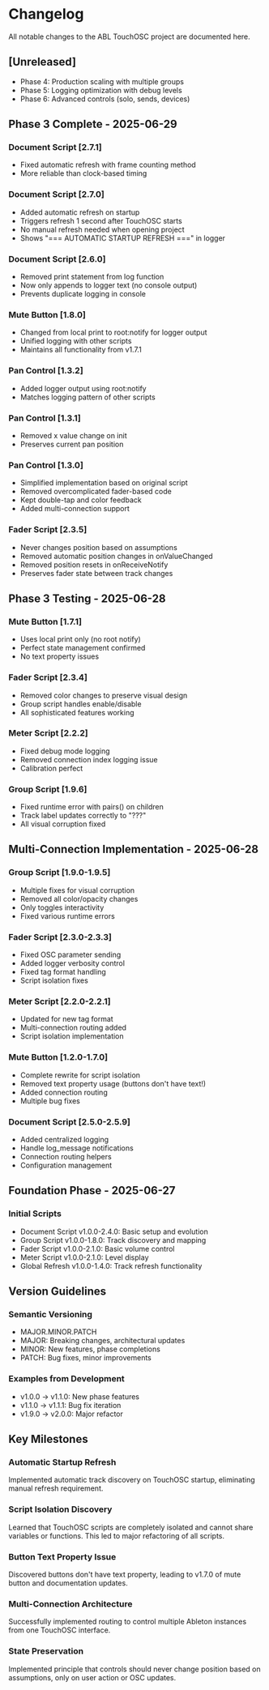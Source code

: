 # Changelog

All notable changes to the ABL TouchOSC project are documented here.

## [Unreleased]
- Phase 4: Production scaling with multiple groups
- Phase 5: Logging optimization with debug levels
- Phase 6: Advanced controls (solo, sends, devices)

## Phase 3 Complete - 2025-06-29

### Document Script [2.7.1]
- Fixed automatic refresh with frame counting method
- More reliable than clock-based timing

### Document Script [2.7.0]
- Added automatic refresh on startup
- Triggers refresh 1 second after TouchOSC starts
- No manual refresh needed when opening project
- Shows "=== AUTOMATIC STARTUP REFRESH ===" in logger

### Document Script [2.6.0]
- Removed print statement from log function
- Now only appends to logger text (no console output)
- Prevents duplicate logging in console

### Mute Button [1.8.0]
- Changed from local print to root:notify for logger output
- Unified logging with other scripts
- Maintains all functionality from v1.7.1

### Pan Control [1.3.2]
- Added logger output using root:notify
- Matches logging pattern of other scripts

### Pan Control [1.3.1]
- Removed x value change on init
- Preserves current pan position

### Pan Control [1.3.0]
- Simplified implementation based on original script
- Removed overcomplicated fader-based code
- Kept double-tap and color feedback
- Added multi-connection support

### Fader Script [2.3.5]
- Never changes position based on assumptions
- Removed automatic position changes in onValueChanged
- Removed position resets in onReceiveNotify
- Preserves fader state between track changes

## Phase 3 Testing - 2025-06-28

### Mute Button [1.7.1]
- Uses local print only (no root notify)
- Perfect state management confirmed
- No text property issues

### Fader Script [2.3.4]
- Removed color changes to preserve visual design
- Group script handles enable/disable
- All sophisticated features working

### Meter Script [2.2.2]
- Fixed debug mode logging
- Removed connection index logging issue
- Calibration perfect

### Group Script [1.9.6]
- Fixed runtime error with pairs() on children
- Track label updates correctly to "???"
- All visual corruption fixed

## Multi-Connection Implementation - 2025-06-28

### Group Script [1.9.0-1.9.5]
- Multiple fixes for visual corruption
- Removed all color/opacity changes
- Only toggles interactivity
- Fixed various runtime errors

### Fader Script [2.3.0-2.3.3]
- Fixed OSC parameter sending
- Added logger verbosity control
- Fixed tag format handling
- Script isolation fixes

### Meter Script [2.2.0-2.2.1]
- Updated for new tag format
- Multi-connection routing added
- Script isolation implementation

### Mute Button [1.2.0-1.7.0]
- Complete rewrite for script isolation
- Removed text property usage (buttons don't have text!)
- Added connection routing
- Multiple bug fixes

### Document Script [2.5.0-2.5.9]
- Added centralized logging
- Handle log_message notifications
- Connection routing helpers
- Configuration management

## Foundation Phase - 2025-06-27

### Initial Scripts
- Document Script v1.0.0-2.4.0: Basic setup and evolution
- Group Script v1.0.0-1.8.0: Track discovery and mapping
- Fader Script v1.0.0-2.1.0: Basic volume control
- Meter Script v1.0.0-2.1.0: Level display
- Global Refresh v1.0.0-1.4.0: Track refresh functionality

## Version Guidelines

### Semantic Versioning
- MAJOR.MINOR.PATCH
- MAJOR: Breaking changes, architectural updates
- MINOR: New features, phase completions
- PATCH: Bug fixes, minor improvements

### Examples from Development
- v1.0.0 → v1.1.0: New phase features
- v1.1.0 → v1.1.1: Bug fix iteration
- v1.9.0 → v2.0.0: Major refactor

## Key Milestones

### Automatic Startup Refresh
Implemented automatic track discovery on TouchOSC startup, eliminating manual refresh requirement.

### Script Isolation Discovery
Learned that TouchOSC scripts are completely isolated and cannot share variables or functions. This led to major refactoring of all scripts.

### Button Text Property Issue
Discovered buttons don't have text property, leading to v1.7.0 of mute button and documentation updates.

### Multi-Connection Architecture
Successfully implemented routing to control multiple Ableton instances from one TouchOSC interface.

### State Preservation
Implemented principle that controls should never change position based on assumptions, only on user action or OSC updates.